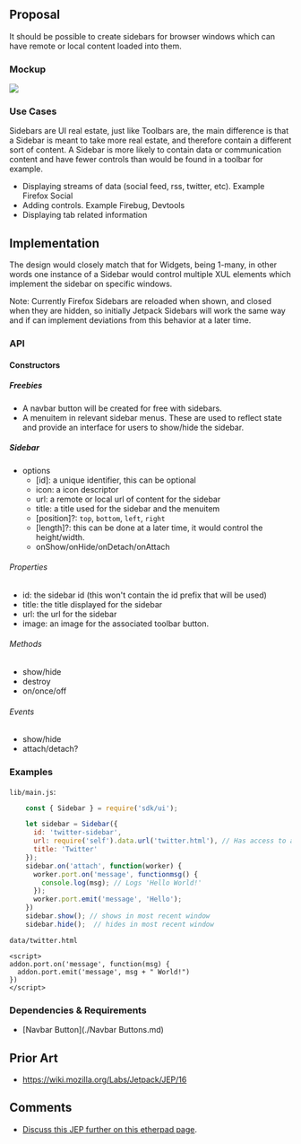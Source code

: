 ## Proposal

It should be possible to create sidebars for browser windows 
which can have remote or local content loaded into them.

### Mockup

<img src="http://people.mozilla.com/~shorlander/files/addons-in-toolbar-i01/images/05.png">

### Use Cases

Sidebars are UI real estate, just like Toolbars are, the main 
difference is that a Sidebar is meant to take more real estate, 
and therefore contain a different sort of content.  A Sidebar is 
more likely to contain data or communication content and have 
fewer controls than would be found in a toolbar for example.

* Displaying streams of data (social feed, rss, twitter, etc).
Example Firefox Social
* Adding controls. Example Firebug, Devtools
* Displaying tab related information

## Implementation

The design would closely match that for Widgets, being 1-many, 
in other words one instance of a Sidebar would control multiple 
XUL elements which implement the sidebar on specific windows.

Note: Currently Firefox Sidebars are reloaded when shown, and 
closed when they are hidden, so initially Jetpack Sidebars will 
work the same way and if can implement deviations from this 
behavior at a later time.

### API

#### Constructors

##### Freebies

* A navbar button will be created for free with sidebars.
* A menuitem in relevant sidebar menus.  These are used to reflect 
state and provide an interface for users to show/hide the 
sidebar.

##### Sidebar

* options
  * [id]: a unique identifier, this can be optional
  * icon: a icon descriptor
  * url: a remote or local url of content for the sidebar
  * title: a title used for the sidebar and the menuitem
  * [position]?: `top`, `bottom`, `left`, `right`
  * [length]?: this can be done at a later time, it would control the height/width.
  * onShow/onHide/onDetach/onAttach

###### Properties

* id: the sidebar id (this won't contain the id prefix that will 
be used)
* title: the title displayed for the sidebar
* url: the url for the sidebar
* image: an image for the associated toolbar button.

###### Methods

* show/hide
* destroy
* on/once/off

###### Events

* show/hide
* attach/detach?

### Examples

`lib/main.js`:

```js
    const { Sidebar } = require('sdk/ui');

    let sidebar = Sidebar({
      id: 'twitter-sidebar',
      url: require('self').data.url('twitter.html'), // Has access to a `addon` global to communicate with the addon
      title: 'Twitter'
    });
    sidebar.on('attach', function(worker) {
      worker.port.on('message', functionmsg() {
        console.log(msg); // Logs 'Hello World!'
      });
      worker.port.emit('message', 'Hello');
    })
    sidebar.show(); // shows in most recent window
    sidebar.hide();  // hides in most recent window
```

`data/twitter.html`

    <script>
    addon.port.on('message', function(msg) {
      addon.port.emit('message', msg + " World!")
    })
    </script>

### Dependencies & Requirements

* [Navbar Button](./Navbar Buttons.md)

## Prior Art

* https://wiki.mozilla.org/Labs/Jetpack/JEP/16

## Comments

* [Discuss this JEP further on this etherpad page](https://etherpad.mozilla.org/jetpack-sidebar).

